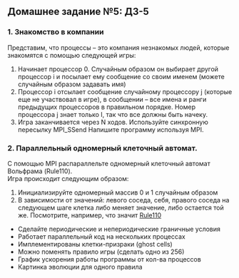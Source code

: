 ## Домашнее задание №5: ДЗ-5

### 1. Знакомство в компании
Представим, что процессы – это компания незнакомых людей, которые знакомятся с помощью следующей игры:<br>
1. Начинает процессор 0. Случайным образом он выбирает другой процессор i и посылает ему сообщение со своим именем (можете случайным образом задавать имя)
2. Процессор i отсылает сообщение случайному процессору j (которые еще не участвовал в игре), в сообщении – все имена и ранги предыдущих процессоров в правильном порядке. Номер процессора j знает только I, так что все должны быть начеку.
3. Игра заканчивается через N ходов. Используйте синхронную пересылку MPI_SSend
Напишите программу используя MPI.<br>

### 2. Параллельный одномерный клеточный автомат.
С помощью MPI распараллельте одномерный клеточный автомат Вольфрама (Rule110).<br>
Игра происходит следующим образом:<br>
1. Инициализируйте одномерный массив 0 и 1 случайным образом
2. В зависимости от значений: левого соседа, себя, правого соседа на следующем шаге клетка либо меняет значение, либо остается той же. Посмотрите, например, что значит <a href='https://en.wikipedia.org/wiki/Rule_110'>Rule110</a><br>
* Сделайте периодические и непериодические граничные условия
* Работает параллельный код на нескольких процессах 
* Имплементированы клетки-призраки (ghost cells) 
* Можно поменять правило игры (сделать одно из 256) 
* График ускорения работы программы от кол-ва процессов
* Картинка эволюции для одного правила
